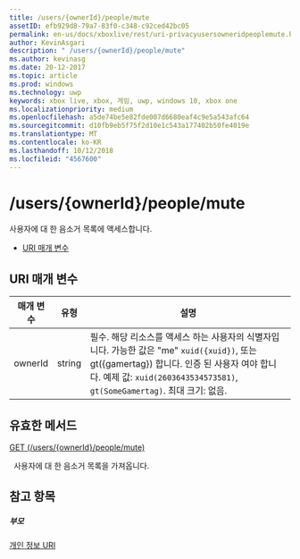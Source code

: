 ```yaml
---
title: /users/{ownerId}/people/mute
assetID: efb929d8-79a7-83f0-c348-c92ced42bc05
permalink: en-us/docs/xboxlive/rest/uri-privacyusersowneridpeoplemute.html
author: KevinAsgari
description: " /users/{ownerId}/people/mute"
ms.author: kevinasg
ms.date: 20-12-2017
ms.topic: article
ms.prod: windows
ms.technology: uwp
keywords: xbox live, xbox, 게임, uwp, windows 10, xbox one
ms.localizationpriority: medium
ms.openlocfilehash: a5de74be5e82fde007d6680eaf4c9e5a543afc64
ms.sourcegitcommit: d10fb9eb5f75f2d10e1c543a177402b50fe4019e
ms.translationtype: MT
ms.contentlocale: ko-KR
ms.lasthandoff: 10/12/2018
ms.locfileid: "4567600"
---
```

# <a name="usersowneridpeoplemute"></a>/users/{ownerId}/people/mute
사용자에 대 한 음소거 목록에 액세스합니다.

  * [URI 매개 변수](#ID4EQ)

<a id="ID4EQ"></a>


## <a name="uri-parameters"></a>URI 매개 변수

| 매개 변수| 유형| 설명|
| --- | --- | --- |
| ownerId| string| 필수. 해당 리소스를 액세스 하는 사용자의 식별자입니다. 가능한 값은 "me" <code>xuid({xuid})</code>, 또는 gt({gamertag}) 합니다. 인증 된 사용자 여야 합니다. 예제 값: <code>xuid(2603643534573581)</code>, <code>gt(SomeGamertag)</code>. 최대 크기: 없음. |

<a id="ID4ETB"></a>


## <a name="valid-methods"></a>유효한 메서드

[GET (/users/{ownerId}/people/mute)](uri-privacyusersowneridpeoplemuteget.md)

&nbsp;&nbsp;사용자에 대 한 음소거 목록을 가져옵니다.

<a id="ID4E4B"></a>


## <a name="see-also"></a>참고 항목

<a id="ID4E6B"></a>


##### <a name="parent"></a>부모

[개인 정보 URI](atoc-reference-privacyv2.md)
